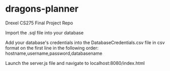# dragons-planner
Drexel CS275 Final Project Repo

Import the .sql file into your database

Add your database's credentials into the DatabaseCredentials.csv file in csv format on the first line in
the following order: hostname,username,password,databasename

Launch the server.js file and navigate to localhost:8080/index.html
